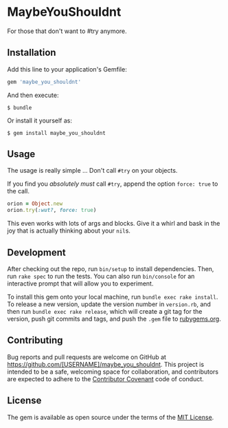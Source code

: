 # MaybeYouShouldnt

For those that don't want to #try anymore.

## Installation

Add this line to your application's Gemfile:

```ruby
gem 'maybe_you_shouldnt'
```

And then execute:

    $ bundle

Or install it yourself as:

    $ gem install maybe_you_shouldnt

## Usage

The usage is really simple ... Don't call `#try` on your objects.

If you find you _absolutely must_ call `#try`, append the option `force: true`
to the call.

```ruby
orion = Object.new
orion.try(:wut?, force: true)
```

This even works with lots of args and blocks. Give it a whirl and bask in the
joy that is actually thinking about your `nil`s.

## Development

After checking out the repo, run `bin/setup` to install dependencies. Then, run `rake spec` to run the tests. You can also run `bin/console` for an interactive prompt that will allow you to experiment.

To install this gem onto your local machine, run `bundle exec rake install`. To release a new version, update the version number in `version.rb`, and then run `bundle exec rake release`, which will create a git tag for the version, push git commits and tags, and push the `.gem` file to [rubygems.org](https://rubygems.org).

## Contributing

Bug reports and pull requests are welcome on GitHub at https://github.com/[USERNAME]/maybe_you_shouldnt. This project is intended to be a safe, welcoming space for collaboration, and contributors are expected to adhere to the [Contributor Covenant](contributor-covenant.org) code of conduct.


## License

The gem is available as open source under the terms of the [MIT License](http://opensource.org/licenses/MIT).

